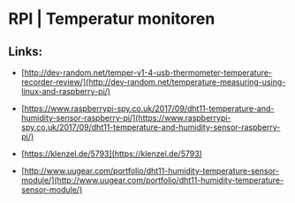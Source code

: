 # RPI \| Temperatur monitoren

## Links:

* [http://dev-random.net/temper-v1-4-usb-thermometer-temperature-recorder-review/](http://dev-random.net/temperature-measuring-using-linux-and-raspberry-pi/)
* [https://www.raspberrypi-spy.co.uk/2017/09/dht11-temperature-and-humidity-sensor-raspberry-pi/](https://www.raspberrypi-spy.co.uk/2017/09/dht11-temperature-and-humidity-sensor-raspberry-pi/)

* [https://klenzel.de/5793](https://klenzel.de/5793)

* [http://www.uugear.com/portfolio/dht11-humidity-temperature-sensor-module/](http://www.uugear.com/portfolio/dht11-humidity-temperature-sensor-module/)



